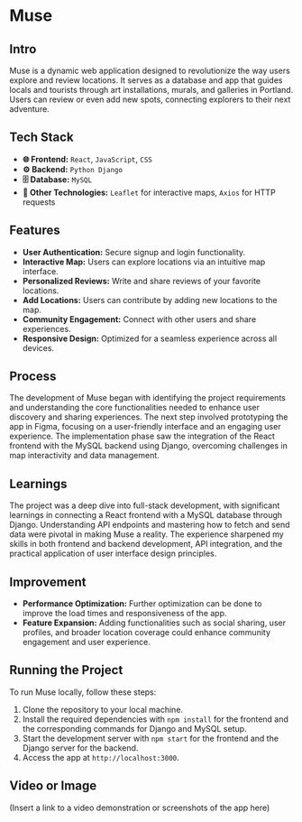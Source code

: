 # Muse

## Intro
Muse is a dynamic web application designed to revolutionize the way users explore and review locations. It serves as a database and app that guides locals and tourists through art installations, murals, and galleries in Portland. Users can review or even add new spots, connecting explorers to their next adventure.

## Tech Stack

- **🌐 Frontend:** `React`, `JavaScript`, `CSS`
- **⚙️ Backend:** `Python Django`
- **🗄️ Database:** `MySQL`
- **🔧 Other Technologies:** `Leaflet` for interactive maps, `Axios` for HTTP requests

## Features
- **User Authentication:** Secure signup and login functionality.
- **Interactive Map:** Users can explore locations via an intuitive map interface.
- **Personalized Reviews:** Write and share reviews of your favorite locations.
- **Add Locations:** Users can contribute by adding new locations to the map.
- **Community Engagement:** Connect with other users and share experiences.
- **Responsive Design:** Optimized for a seamless experience across all devices.

## Process
The development of Muse began with identifying the project requirements and understanding the core functionalities needed to enhance user discovery and sharing experiences. The next step involved prototyping the app in Figma, focusing on a user-friendly interface and an engaging user experience. The implementation phase saw the integration of the React frontend with the MySQL backend using Django, overcoming challenges in map interactivity and data management.

## Learnings
The project was a deep dive into full-stack development, with significant learnings in connecting a React frontend with a MySQL database through Django. Understanding API endpoints and mastering how to fetch and send data were pivotal in making Muse a reality. The experience sharpened my skills in both frontend and backend development, API integration, and the practical application of user interface design principles.

## Improvement
- **Performance Optimization:** Further optimization can be done to improve the load times and responsiveness of the app.
- **Feature Expansion:** Adding functionalities such as social sharing, user profiles, and broader location coverage could enhance community engagement and user experience.

## Running the Project
To run Muse locally, follow these steps:
1. Clone the repository to your local machine.
2. Install the required dependencies with `npm install` for the frontend and the corresponding commands for Django and MySQL setup.
3. Start the development server with `npm start` for the frontend and the Django server for the backend.
4. Access the app at `http://localhost:3000`.

## Video or Image
(Insert a link to a video demonstration or screenshots of the app here)
